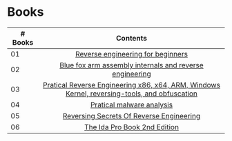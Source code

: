 # Books

|# Books| Contents                                                |
|------|:---------------------------------------------------------:|
| 01  |  [Reverse engineering for beginners](Reverse-engineering-for-beginners.pdf)|
| 02  |  [Blue fox arm assembly internals and reverse engineering](blue-fox-arm-assembly-internals-and-reverse-engineering.pdf)|
| 03  |  [Pratical Reverse Engineering x86, x64, ARM, Windows Kernel, reversing-tools, and obfuscation](Practical_reverse_engineering_x86,x64,ARM,Windows-Kernel,reversing-tools,and-obfuscation.pdf)|
| 04  |  [Pratical malware analysis](practical-malwarean-alysis.pdf)|
| 05  |  [Reversing Secrets Of Reverse Engineering](Reversing-Secrets-Of-Reverse-Engineering-(2005).pdf)|
| 06  |  [The Ida Pro Book 2nd Edition](The.IDA.Pro.Book.2nd.Edition.Jun.2011.pdf)|
